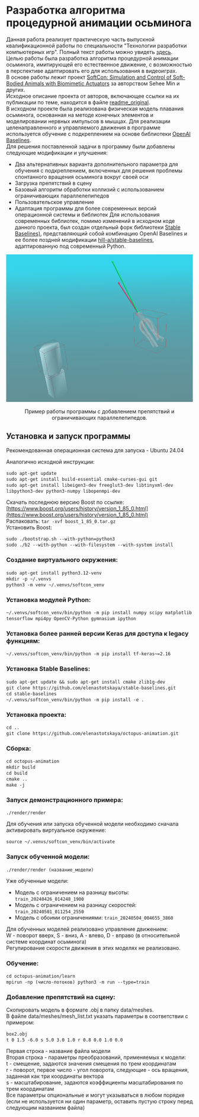 # Разработка алгоритма процедурной анимации осьминога

Данная работа реализует практическую часть выпускной квалификационной работы по специальности "Технологии разработки компьютерных игр". Полный текст работы можно увидеть [здесь](https://github.com/elenastotskaya/octopus-animation/blob/master/Octopus%20Procedural%20Animation.pdf).  
Целью работы была разработка алгоритма процедурной анимации осьминога, имитирующей его естественное движение, с возможностью в перспективе адаптировать его для использования в видеоиграх.  
В основе работы лежит проект [SoftCon: Simulation and Control of Soft-Bodied Animals with Biomimetic Actuators](https://github.com/seiing/SoftCon) за авторством Sehee Min и других.  
Исходное описание проекта от авторов, включающее ссылки на их публикации по теме, находится в файле [readme_original](https://github.com/elenastotskaya/octopus-animation/blob/master/readme_original.md).  
В исходном проекте была реализована физическая модель плавания осьминога, основанная на методе конечных элементов и моделировании нервных импульсов в мышцах. Для реализации целенаправленного и управляемого движения в программе используется обучение с подкреплением на основе библиотеки [OpenAI Baselines](https://github.com/openai/baselines).  
Для решения поставленной задачи в программу были добавлены следующие модификации и улучшения:  
- Два альтернативных варианта дополнительного параметра для обучения с подкреплением, включенных для решения проблемы спонтанного вращения осьминога вокруг своей оси
- Загрузка препятствий в сцену
- Базовый алгоритм обработки коллизий с использованием ограничивающих параллелепипедов
- Пользовательское управление
- Адаптация программы для более современных версий операционной системы и библиотек
Для использования современных библиотек, помимо изменений в исходном коде данного проекта, был создан отдельный форк библиотеки [Stable Baselines)](https://github.com/elenastotskaya/stable-baselines), представляющий собой комбинацию OpenAI Baselines и ее более поздней модификации [hill-a/stable-baselines](https://github.com/hill-a/stable-baselines), адаптированную под современный Python.

![AABBexample](aabb.png)
<p align="center">
Пример работы программы с добавлением препятствий и ограничивающих параллелепипедов.
</p>

## Установка и запуск программы

Рекомендованная операционная система для запуска - Ubuntu 24.04

Аналогично исходной инструкции:
```
sudo apt-get update
sudo apt-get install build-essential cmake-curses-gui git
sudo apt-get install libeigen3-dev freeglut3-dev libtinyxml-dev libpython3-dev python3-numpy libopenmpi-dev
```

Скачать последнюю версию Boost по ссылке: [https://www.boost.org/users/history/version_1_85_0.html](https://www.boost.org/users/history/version_1_85_0.html)  
Распаковать: ```tar -xvf boost_1_85_0.tar.gz```  
Установить Boost:
```cd boost_1_85_0
sudo ./bootstrap.sh --with-python=python3
sudo ./b2 --with-python --with-filesystem --with-system install
```

### Создание виртуального окружения:
```
sudo apt-get install python3.12-venv
mkdir -p ~/.venvs
python3 -m venv ~/.venvs/softcon_venv
```

### Установка модулей Python:
```
~/.venvs/softcon_venv/bin/python -m pip install numpy scipy matplotlib tensorflow mpi4py OpenCV-Python gymnasium ipython
```

### Установка более ранней версии Keras для доступа к legacy функциям:
```
~/.venvs/softcon_venv/bin/python -m pip install tf-keras~=2.16
```
   
### Установка Stable Baselines:
```
sudo apt-get update && sudo apt-get install cmake zlib1g-dev
git clone https://github.com/elenastotskaya/stable-baselines.git
cd stable-baselines
~/.venvs/softcon_venv/bin/python -m pip install -e .
```

### Установка проекта:
```
cd ..
git clone https://github.com/elenastotskaya/octopus-animation.git
```

### Сборка:
```
cd octopus-animation
mkdir build
cd build 
cmake ..
make -j
```

### Запуск демонстрационного примера:
```
./render/render
```

Для обучения или запуска обученной модели необходимо сначала активировать виртуальное окружение:
```
source ~/.venvs/softcon_venv/bin/activate
```

### Запуск обученной модели:
```
./render/render (название_модели)
```
Уже обученные модели:
- Модель с ограничением на разницу высоты: ```train_20240426_014248_1900```
- Модель с ограничением на разницу скоростей: ```train_20240501_011254_2550```
- Модель с обоими ограничениями: ```train_20240504_004655_3860```

Для обученных моделей реализовано управление движением:  
W - поворот вверх, S - вниз, A - влево, D - вправо (в относительной системе координат осьминога)  
Регулирование скорости движения в этих моделях не реализовано.

### Обучение:
```
cd octopus-animation/learn
mpirun -np (число-потоков) python3 -m run --type=train
```

### Добавление препятствий на сцену:
Скопировать модель в формате .obj в папку data/meshes.  
В файле data/meshes/mesh_list.txt указать параметры в соответствии с примером:
```
box2.obj
t 0 1.5 -6.0 s 5.0 3.0 1.0 r 0.8 0.0 1.0 0.0
```
Первая строка - название файла модели  
Вторая строка - параметры преобразований, применяемых к модели:  
t - смещение, задаются значения смещения по трем координатам  
r - поворот, первое число - угол поворота, следующие - ось вращения, заданная как три координаты вектора  
s - масштабирование, задаются коэффициенты масштабирования по трем координатам  
Все параметры опциональные и могут указываться в любом порядке (если не используется ни один параметр, оставить пустую строку перед следующим названием файла)
